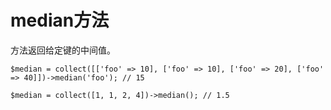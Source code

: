 # median方法

方法返回给定键的中间值。

```
$median = collect([['foo' => 10], ['foo' => 10], ['foo' => 20], ['foo' => 40]])->median('foo'); // 15

$median = collect([1, 1, 2, 4])->median(); // 1.5
```